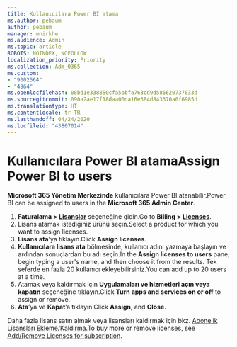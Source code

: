 ```yaml
---
title: Kullanıcılara Power BI atama
ms.author: pebaum
author: pebaum
manager: mnirkhe
ms.audience: Admin
ms.topic: article
ROBOTS: NOINDEX, NOFOLLOW
localization_priority: Priority
ms.collection: Adm_O365
ms.custom:
- "9002564"
- "4964"
ms.openlocfilehash: 08bd1e338850cfa5bbfa763cd9d586620737833d
ms.sourcegitcommit: 090a2ae17f18daa00da16e384d843370a0f6985d
ms.translationtype: HT
ms.contentlocale: tr-TR
ms.lasthandoff: 04/24/2020
ms.locfileid: "43807014"
---
```

# <a name="assign-power-bi-to-users"></a><span data-ttu-id="9b505-102">Kullanıcılara Power BI atama</span><span class="sxs-lookup"><span data-stu-id="9b505-102">Assign Power BI to users</span></span>

<span data-ttu-id="9b505-103">**Microsoft 365 Yönetim Merkezinde** kullanıcılara Power BI atanabilir.</span><span class="sxs-lookup"><span data-stu-id="9b505-103">Power BI can be assigned to users in the **Microsoft 365 Admin Center**.</span></span>  

1. <span data-ttu-id="9b505-104">**Faturalama > [Lisanslar](https://go.microsoft.com/fwlink/p/?linkid=842264)** seçeneğine gidin.</span><span class="sxs-lookup"><span data-stu-id="9b505-104">Go to **Billing > [Licenses](https://go.microsoft.com/fwlink/p/?linkid=842264)**.</span></span>
2. <span data-ttu-id="9b505-105">Lisans atamak istediğiniz ürünü seçin.</span><span class="sxs-lookup"><span data-stu-id="9b505-105">Select a product for which you want to assign licenses.</span></span>
3. <span data-ttu-id="9b505-106">**Lisans ata**’ya tıklayın.</span><span class="sxs-lookup"><span data-stu-id="9b505-106">Click **Assign licenses**.</span></span>
4. <span data-ttu-id="9b505-107">**Kullanıcılara lisans ata** bölmesinde, kullanıcı adını yazmaya başlayın ve ardından sonuçlardan bu adı seçin.</span><span class="sxs-lookup"><span data-stu-id="9b505-107">In the **Assign licenses to users** pane, begin typing a user's name, and then choose it from the results.</span></span> <span data-ttu-id="9b505-108">Tek seferde en fazla 20 kullanıcı ekleyebilirsiniz.</span><span class="sxs-lookup"><span data-stu-id="9b505-108">You can add up to 20 users at a time.</span></span>
5. <span data-ttu-id="9b505-109">Atamak veya kaldırmak için **Uygulamaları ve hizmetleri açın veya kapatın** seçeneğine tıklayın.</span><span class="sxs-lookup"><span data-stu-id="9b505-109">Click **Turn apps and services on or off** to assign or remove.</span></span>
6. <span data-ttu-id="9b505-110">**Ata**’ya ve **Kapat**’a tıklayın.</span><span class="sxs-lookup"><span data-stu-id="9b505-110">Click **Assign**, and **Close**.</span></span>

<span data-ttu-id="9b505-111">Daha fazla lisans satın almak veya lisansları kaldırmak için bkz. [Abonelik Lisansları Ekleme/Kaldırma](https://docs.microsoft.com/microsoft-365/commerce/licenses/buy-licenses?view=o365-worldwide#add-or-remove-licenses-for-your-business-subscription).</span><span class="sxs-lookup"><span data-stu-id="9b505-111">To buy more or remove licenses, see [Add/Remove Licenses for subscription](https://docs.microsoft.com/microsoft-365/commerce/licenses/buy-licenses?view=o365-worldwide#add-or-remove-licenses-for-your-business-subscription).</span></span>
